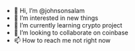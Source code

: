- 👋 Hi, I’m @johnsonsalam
- 👀 I’m interested in new things
- 🌱 I’m currently learning crypto project
- 💞️ I’m looking to collaborate on coinbase
- 📫 How to reach me not right now

<!---
johnsonsalam/johnsonsalam is a ✨ special ✨ repository because its `README.md` (this file) appears on your GitHub profile.
You can click the Preview link to take a look at your changes.
--->
